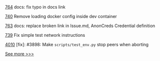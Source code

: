 
[764](https://github.com/hyperledger-labs/open-enterprise-agent/pull/764) docs: fix typo in docs link

[740](https://github.com/hyperledger/fabric-private-chaincode/pull/740) Remove loading docker config inside dev container

[763](https://github.com/hyperledger-labs/open-enterprise-agent/pull/763) docs: replace broken link in Issue.md, AnonCreds Credential definition

[739](https://github.com/hyperledger/fabric-private-chaincode/pull/739) Fix simple test network instructions

[4010](https://github.com/hyperledger/iroha/pull/4010) [fix]: #3898: Make `scripts/test_env.py` stop peers when aborting


[See more >>>](https://start-here.hyperledger.org/pull-requests)
